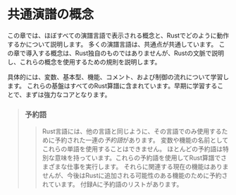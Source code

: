 # 共通演譜の概念

この章では、ほぼすべての演譜言語で表示される概念と、Rustでどのように動作するかについて説明します。
多くの演譜言語は、共通点が共通しています。
この章で導入する概念は、Rust独自のものではありませんが、Rustの文脈で説明し、これらの概念を使用するための規則を説明します。

具体的には、変数、基本型、機能、コメント、および制御の流れについて学習します。
これらの基盤はすべてのRust算譜に含まれています。早期に学習することで、まずは強力なコアとなります。

> ### 予約語
> 
> > Rust言語には、他の言語と同じように、その言語でのみ使用するために予約された一連の*予約語*があります。
> > 変数や機能の名前としてこれらの単語を使用することはできません。
> > ほとんどの予約語は特別な意味を持っています。これらの予約語を使用してRust算譜でさまざまな仕事を実行します。
> > それらに関連する現在の機能はありませんが、今後はRustに追加される可能性のある機能のために予約されています。
> > 付録Aに予約語のリストがあります。

